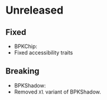 # Unreleased

## Fixed
 - BPKChip:
  - Fixed accessibility traits

## Breaking
 - BPKShadow:
  - Removed `Xl` variant of BPKShadow.
